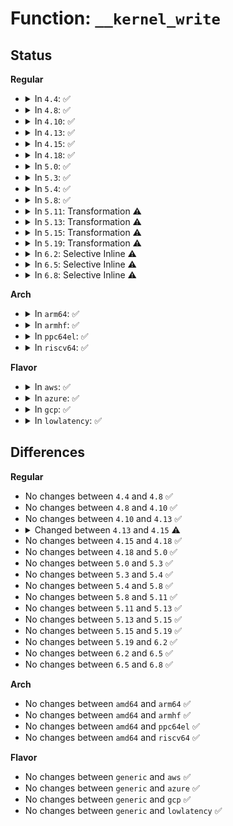 # Function: <code>__kernel_write</code>

## Status
<b>Regular</b>
<ul>
<li>
<details>
<summary>In <code>4.4</code>: ✅</summary>

```c
ssize_t __kernel_write(struct file *file, const char *buf, size_t count, loff_t *pos);
```

**Collision:** Unique Global

**Inline:** No

**Transformation:** False

**Instances:**

```
In fs/read_write.c (ffffffff8120c290)
Location: fs/read_write.c:521
Inline: False
Direct callers:
  - kernel/acct.c:do_acct_process
  - fs/splice.c:write_pipe_buf
  - fs/coredump.c:dump_emit
```
**Symbols:**

```
ffffffff8120c290-ffffffff8120c378: __kernel_write (STB_GLOBAL)
```
</details>
</li>
<li>
<details>
<summary>In <code>4.8</code>: ✅</summary>

```c
ssize_t __kernel_write(struct file *file, const char *buf, size_t count, loff_t *pos);
```

**Collision:** Unique Global

**Inline:** No

**Transformation:** False

**Instances:**

```
In fs/read_write.c (ffffffff812325e0)
Location: fs/read_write.c:542
Inline: False
Direct callers:
  - kernel/acct.c:do_acct_process
  - fs/splice.c:write_pipe_buf
  - fs/coredump.c:dump_emit
```
**Symbols:**

```
ffffffff812325e0-ffffffff812326cc: __kernel_write (STB_GLOBAL)
```
</details>
</li>
<li>
<details>
<summary>In <code>4.10</code>: ✅</summary>

```c
ssize_t __kernel_write(struct file *file, const char *buf, size_t count, loff_t *pos);
```

**Collision:** Unique Global

**Inline:** No

**Transformation:** False

**Instances:**

```
In fs/read_write.c (ffffffff81244f50)
Location: fs/read_write.c:542
Inline: False
Direct callers:
  - kernel/acct.c:do_acct_process
  - fs/splice.c:write_pipe_buf
  - fs/coredump.c:dump_emit
```
**Symbols:**

```
ffffffff81244f50-ffffffff81245038: __kernel_write (STB_GLOBAL)
```
</details>
</li>
<li>
<details>
<summary>In <code>4.13</code>: ✅</summary>

```c
ssize_t __kernel_write(struct file *file, const char *buf, size_t count, loff_t *pos);
```

**Collision:** Unique Global

**Inline:** No

**Transformation:** False

**Instances:**

```
In fs/read_write.c (ffffffff812504c0)
Location: fs/read_write.c:500
Inline: False
Direct callers:
  - kernel/acct.c:do_acct_process
  - fs/splice.c:write_pipe_buf
  - fs/coredump.c:dump_emit
```
**Symbols:**

```
ffffffff812504c0-ffffffff812505a8: __kernel_write (STB_GLOBAL)
```
</details>
</li>
<li>
<details>
<summary>In <code>4.15</code>: ✅</summary>

```c
ssize_t __kernel_write(struct file *file, const void *buf, size_t count, loff_t *pos);
```

**Collision:** Unique Global

**Inline:** No

**Transformation:** False

**Instances:**

```
In fs/read_write.c (ffffffff81273df0)
Location: fs/read_write.c:512
Inline: False
Direct callers:
  - kernel/acct.c:do_acct_process
  - fs/splice.c:write_pipe_buf
  - fs/coredump.c:dump_emit
```
**Symbols:**

```
ffffffff81273df0-ffffffff81273ede: __kernel_write (STB_GLOBAL)
```
</details>
</li>
<li>
<details>
<summary>In <code>4.18</code>: ✅</summary>

```c
ssize_t __kernel_write(struct file *file, const void *buf, size_t count, loff_t *pos);
```

**Collision:** Unique Global

**Inline:** No

**Transformation:** False

**Instances:**

```
In fs/read_write.c (ffffffff8129ab40)
Location: fs/read_write.c:517
Inline: False
Direct callers:
  - kernel/acct.c:do_acct_process
  - fs/splice.c:write_pipe_buf
  - fs/coredump.c:dump_emit
```
**Symbols:**

```
ffffffff8129ab40-ffffffff8129ac36: __kernel_write (STB_GLOBAL)
```
</details>
</li>
<li>
<details>
<summary>In <code>5.0</code>: ✅</summary>

```c
ssize_t __kernel_write(struct file *file, const void *buf, size_t count, loff_t *pos);
```

**Collision:** Unique Global

**Inline:** No

**Transformation:** False

**Instances:**

```
In fs/read_write.c (ffffffff812afa40)
Location: fs/read_write.c:517
Inline: False
Direct callers:
  - kernel/acct.c:do_acct_process
  - fs/splice.c:write_pipe_buf
  - fs/coredump.c:dump_emit
```
**Symbols:**

```
ffffffff812afa40-ffffffff812afb3d: __kernel_write (STB_GLOBAL)
```
</details>
</li>
<li>
<details>
<summary>In <code>5.3</code>: ✅</summary>

```c
ssize_t __kernel_write(struct file *file, const void *buf, size_t count, loff_t *pos);
```

**Collision:** Unique Global

**Inline:** No

**Transformation:** False

**Instances:**

```
In fs/read_write.c (ffffffff812c95a0)
Location: fs/read_write.c:526
Inline: False
Direct callers:
  - kernel/acct.c:do_acct_process
  - fs/splice.c:write_pipe_buf
  - fs/coredump.c:dump_emit
```
**Symbols:**

```
ffffffff812c95a0-ffffffff812c96a1: __kernel_write (STB_GLOBAL)
```
</details>
</li>
<li>
<details>
<summary>In <code>5.4</code>: ✅</summary>

```c
ssize_t __kernel_write(struct file *file, const void *buf, size_t count, loff_t *pos);
```

**Collision:** Unique Global

**Inline:** No

**Transformation:** False

**Instances:**

```
In fs/read_write.c (ffffffff812dafb0)
Location: fs/read_write.c:526
Inline: False
Direct callers:
  - kernel/acct.c:do_acct_process
  - fs/splice.c:write_pipe_buf
  - fs/coredump.c:dump_emit
```
**Symbols:**

```
ffffffff812dafb0-ffffffff812db0b1: __kernel_write (STB_GLOBAL)
```
</details>
</li>
<li>
<details>
<summary>In <code>5.8</code>: ✅</summary>

```c
ssize_t __kernel_write(struct file *file, const void *buf, size_t count, loff_t *pos);
```

**Collision:** Unique Global

**Inline:** No

**Transformation:** False

**Instances:**

```
In fs/read_write.c (ffffffff81311bd0)
Location: fs/read_write.c:536
Inline: False
Direct callers:
  - kernel/acct.c:do_acct_process
  - fs/splice.c:write_pipe_buf
  - fs/coredump.c:dump_emit
```
**Symbols:**

```
ffffffff81311bd0-ffffffff81311d33: __kernel_write (STB_GLOBAL)
```
</details>
</li>
<li>
<details>
<summary>In <code>5.11</code>: Transformation ⚠️</summary>

```c
ssize_t __kernel_write(struct file *file, const void *buf, size_t count, loff_t *pos);
```

**Collision:** Unique Global

**Inline:** No

**Transformation:** True

**Instances:**

```
In fs/read_write.c (0)
Location: fs/read_write.c:527
Inline: False
Direct callers:
  - kernel/acct.c:do_acct_process
  - fs/coredump.c:dump_skip
```
**Symbols:**

```
ffffffff81bea4c4-ffffffff81bea4df: __kernel_write.cold (STB_LOCAL)
ffffffff8131d3f0-ffffffff8131d6b6: __kernel_write (STB_GLOBAL)
```
</details>
</li>
<li>
<details>
<summary>In <code>5.13</code>: Transformation ⚠️</summary>

```c
ssize_t __kernel_write(struct file *file, const void *buf, size_t count, loff_t *pos);
```

**Collision:** Unique Global

**Inline:** No

**Transformation:** True

**Instances:**

```
In fs/read_write.c (0)
Location: fs/read_write.c:526
Inline: False
Direct callers:
  - kernel/acct.c:do_acct_process
  - fs/coredump.c:dump_emit
```
**Symbols:**

```
ffffffff81bdc4fe-ffffffff81bdc519: __kernel_write.cold (STB_LOCAL)
ffffffff81323560-ffffffff81323821: __kernel_write (STB_GLOBAL)
```
</details>
</li>
<li>
<details>
<summary>In <code>5.15</code>: Transformation ⚠️</summary>

```c
ssize_t __kernel_write(struct file *file, const void *buf, size_t count, loff_t *pos);
```

**Collision:** Unique Global

**Inline:** No

**Transformation:** True

**Instances:**

```
In fs/read_write.c (0)
Location: fs/read_write.c:516
Inline: False
Direct callers:
  - kernel/acct.c:do_acct_process
  - fs/coredump.c:dump_emit
```
**Symbols:**

```
ffffffff81cc37f6-ffffffff81cc3811: __kernel_write.cold (STB_LOCAL)
ffffffff81370a50-ffffffff81370d23: __kernel_write (STB_GLOBAL)
```
</details>
</li>
<li>
<details>
<summary>In <code>5.19</code>: Transformation ⚠️</summary>

```c
ssize_t __kernel_write(struct file *file, const void *buf, size_t count, loff_t *pos);
```

**Collision:** Unique Global

**Inline:** No

**Transformation:** True

**Instances:**

```
In fs/read_write.c (0)
Location: fs/read_write.c:512
Inline: False
Direct callers:
  - kernel/acct.c:do_acct_process
  - fs/coredump.c:dump_emit
```
**Symbols:**

```
ffffffff81e75f58-ffffffff81e75f6c: __kernel_write.cold (STB_LOCAL)
ffffffff813efde0-ffffffff813f00d1: __kernel_write (STB_GLOBAL)
```
</details>
</li>
<li>
<details>
<summary>In <code>6.2</code>: Selective Inline ⚠️</summary>

```c
ssize_t __kernel_write(struct file *file, const void *buf, size_t count, loff_t *pos);
```

**Collision:** Unique Global

**Inline:** Selective

**Transformation:** False

**Instances:**

```
In fs/read_write.c (ffffffff8147a980)
Location: fs/read_write.c:529
Inline: True
Direct callers:
  - kernel/acct.c:do_acct_process
  - fs/coredump.c:dump_emit
  - fs/coredump.c:__dump_skip
```
**Symbols:**

```
ffffffff8147a980-ffffffff8147aa36: __kernel_write (STB_GLOBAL)
```
</details>
</li>
<li>
<details>
<summary>In <code>6.5</code>: Selective Inline ⚠️</summary>

```c
ssize_t __kernel_write(struct file *file, const void *buf, size_t count, loff_t *pos);
```

**Collision:** Unique Global

**Inline:** Selective

**Transformation:** False

**Instances:**

```
In fs/read_write.c (ffffffff814af4e0)
Location: fs/read_write.c:529
Inline: True
Direct callers:
  - kernel/acct.c:do_acct_process
  - fs/coredump.c:dump_emit
  - fs/coredump.c:__dump_skip
```
**Symbols:**

```
ffffffff814af4e0-ffffffff814af596: __kernel_write (STB_GLOBAL)
```
</details>
</li>
<li>
<details>
<summary>In <code>6.8</code>: Selective Inline ⚠️</summary>

```c
ssize_t __kernel_write(struct file *file, const void *buf, size_t count, loff_t *pos);
```

**Collision:** Unique Global

**Inline:** Selective

**Transformation:** False

**Instances:**

```
In fs/read_write.c (ffffffff814e0c60)
Location: fs/read_write.c:535
Inline: True
Direct callers:
  - kernel/acct.c:do_acct_process
  - fs/coredump.c:dump_emit
  - fs/coredump.c:__dump_skip
```
**Symbols:**

```
ffffffff814e0c60-ffffffff814e0d16: __kernel_write (STB_GLOBAL)
```
</details>
</li>
</ul>
<b>Arch</b>
<ul>
<li>
<details>
<summary>In <code>arm64</code>: ✅</summary>

```c
ssize_t __kernel_write(struct file *file, const void *buf, size_t count, loff_t *pos);
```

**Collision:** Unique Global

**Inline:** No

**Transformation:** False

**Instances:**

```
In fs/read_write.c (ffff800010380f90)
Location: fs/read_write.c:526
Inline: False
Direct callers:
  - kernel/acct.c:do_acct_process
  - fs/splice.c:write_pipe_buf
  - fs/coredump.c:dump_emit
```
**Symbols:**

```
ffff800010380f90-ffff800010381108: __kernel_write (STB_GLOBAL)
```
</details>
</li>
<li>
<details>
<summary>In <code>armhf</code>: ✅</summary>

```c
ssize_t __kernel_write(struct file *file, const void *buf, size_t count, loff_t *pos);
```

**Collision:** Unique Global

**Inline:** No

**Transformation:** False

**Instances:**

```
In fs/read_write.c (c056a918)
Location: fs/read_write.c:526
Inline: False
Direct callers:
  - kernel/acct.c:do_acct_process
  - fs/splice.c:write_pipe_buf
  - fs/coredump.c:dump_emit
```
**Symbols:**

```
c056a918-c056aa58: __kernel_write (STB_GLOBAL)
```
</details>
</li>
<li>
<details>
<summary>In <code>ppc64el</code>: ✅</summary>

```c
ssize_t __kernel_write(struct file *file, const void *buf, size_t count, loff_t *pos);
```

**Collision:** Unique Global

**Inline:** No

**Transformation:** False

**Instances:**

```
In fs/read_write.c (c0000000004766b0)
Location: fs/read_write.c:526
Inline: False
Direct callers:
  - kernel/acct.c:do_acct_process
  - fs/splice.c:write_pipe_buf
  - fs/coredump.c:dump_emit
```
**Symbols:**

```
c0000000004766b0-c000000000476868: __kernel_write (STB_GLOBAL)
```
</details>
</li>
<li>
<details>
<summary>In <code>riscv64</code>: ✅</summary>

```c
ssize_t __kernel_write(struct file *file, const void *buf, size_t count, loff_t *pos);
```

**Collision:** Unique Global

**Inline:** No

**Transformation:** False

**Instances:**

```
In fs/read_write.c (ffffffe00025612e)
Location: fs/read_write.c:526
Inline: False
Direct callers:
  - kernel/acct.c:do_acct_process
  - fs/splice.c:write_pipe_buf
  - fs/coredump.c:dump_emit
```
**Symbols:**

```
ffffffe00025612e-ffffffe00025622c: __kernel_write (STB_GLOBAL)
```
</details>
</li>
</ul>
<b>Flavor</b>
<ul>
<li>
<details>
<summary>In <code>aws</code>: ✅</summary>

```c
ssize_t __kernel_write(struct file *file, const void *buf, size_t count, loff_t *pos);
```

**Collision:** Unique Global

**Inline:** No

**Transformation:** False

**Instances:**

```
In fs/read_write.c (ffffffff812d3590)
Location: fs/read_write.c:526
Inline: False
Direct callers:
  - kernel/acct.c:do_acct_process
  - fs/splice.c:write_pipe_buf
  - fs/coredump.c:dump_emit
```
**Symbols:**

```
ffffffff812d3590-ffffffff812d3691: __kernel_write (STB_GLOBAL)
```
</details>
</li>
<li>
<details>
<summary>In <code>azure</code>: ✅</summary>

```c
ssize_t __kernel_write(struct file *file, const void *buf, size_t count, loff_t *pos);
```

**Collision:** Unique Global

**Inline:** No

**Transformation:** False

**Instances:**

```
In fs/read_write.c (ffffffff812c4210)
Location: fs/read_write.c:526
Inline: False
Direct callers:
  - kernel/acct.c:do_acct_process
  - fs/splice.c:write_pipe_buf
  - fs/coredump.c:dump_emit
```
**Symbols:**

```
ffffffff812c4210-ffffffff812c4311: __kernel_write (STB_GLOBAL)
```
</details>
</li>
<li>
<details>
<summary>In <code>gcp</code>: ✅</summary>

```c
ssize_t __kernel_write(struct file *file, const void *buf, size_t count, loff_t *pos);
```

**Collision:** Unique Global

**Inline:** No

**Transformation:** False

**Instances:**

```
In fs/read_write.c (ffffffff812d13a0)
Location: fs/read_write.c:526
Inline: False
Direct callers:
  - kernel/acct.c:do_acct_process
  - fs/splice.c:write_pipe_buf
  - fs/coredump.c:dump_emit
```
**Symbols:**

```
ffffffff812d13a0-ffffffff812d14a1: __kernel_write (STB_GLOBAL)
```
</details>
</li>
<li>
<details>
<summary>In <code>lowlatency</code>: ✅</summary>

```c
ssize_t __kernel_write(struct file *file, const void *buf, size_t count, loff_t *pos);
```

**Collision:** Unique Global

**Inline:** No

**Transformation:** False

**Instances:**

```
In fs/read_write.c (ffffffff812e21d0)
Location: fs/read_write.c:526
Inline: False
Direct callers:
  - kernel/acct.c:do_acct_process
  - fs/splice.c:write_pipe_buf
  - fs/coredump.c:dump_emit
```
**Symbols:**

```
ffffffff812e21d0-ffffffff812e22d1: __kernel_write (STB_GLOBAL)
```
</details>
</li>
</ul>

## Differences
<b>Regular</b>
<ul>
<li>
No changes between <code>4.4</code> and <code>4.8</code> ✅
</li>
<li>
No changes between <code>4.8</code> and <code>4.10</code> ✅
</li>
<li>
No changes between <code>4.10</code> and <code>4.13</code> ✅
</li>
<li>
<details>
<summary>Changed between <code>4.13</code> and <code>4.15</code> ⚠️</summary>
<ul>
<li>
<b>Param type changed. </b>
<code>const char *buf</code> ➡️ <code>const void *buf</code>
</li>
</ul>
</details>
</li>
<li>
No changes between <code>4.15</code> and <code>4.18</code> ✅
</li>
<li>
No changes between <code>4.18</code> and <code>5.0</code> ✅
</li>
<li>
No changes between <code>5.0</code> and <code>5.3</code> ✅
</li>
<li>
No changes between <code>5.3</code> and <code>5.4</code> ✅
</li>
<li>
No changes between <code>5.4</code> and <code>5.8</code> ✅
</li>
<li>
No changes between <code>5.8</code> and <code>5.11</code> ✅
</li>
<li>
No changes between <code>5.11</code> and <code>5.13</code> ✅
</li>
<li>
No changes between <code>5.13</code> and <code>5.15</code> ✅
</li>
<li>
No changes between <code>5.15</code> and <code>5.19</code> ✅
</li>
<li>
No changes between <code>5.19</code> and <code>6.2</code> ✅
</li>
<li>
No changes between <code>6.2</code> and <code>6.5</code> ✅
</li>
<li>
No changes between <code>6.5</code> and <code>6.8</code> ✅
</li>
</ul>
<b>Arch</b>
<ul>
<li>
No changes between <code>amd64</code> and <code>arm64</code> ✅
</li>
<li>
No changes between <code>amd64</code> and <code>armhf</code> ✅
</li>
<li>
No changes between <code>amd64</code> and <code>ppc64el</code> ✅
</li>
<li>
No changes between <code>amd64</code> and <code>riscv64</code> ✅
</li>
</ul>
<b>Flavor</b>
<ul>
<li>
No changes between <code>generic</code> and <code>aws</code> ✅
</li>
<li>
No changes between <code>generic</code> and <code>azure</code> ✅
</li>
<li>
No changes between <code>generic</code> and <code>gcp</code> ✅
</li>
<li>
No changes between <code>generic</code> and <code>lowlatency</code> ✅
</li>
</ul>
